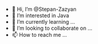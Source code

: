 - 👋 Hi, I’m @Stepan-Zazyan
- 👀 I’m interested in Java
- 🌱 I’m currently learning ...
- 💞️ I’m looking to collaborate on ...
- 📫 How to reach me ...

<!---
Stepan-Zazyan/Stepan-Zazyan is a ✨ special ✨ repository because its `README.md` (this file) appears on your GitHub profile.
You can click the Preview link to take a look at your changes.
--->
